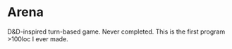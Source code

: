 # Arena
D&amp;D-inspired turn-based game. Never completed. This is the first program >100loc I ever made.
